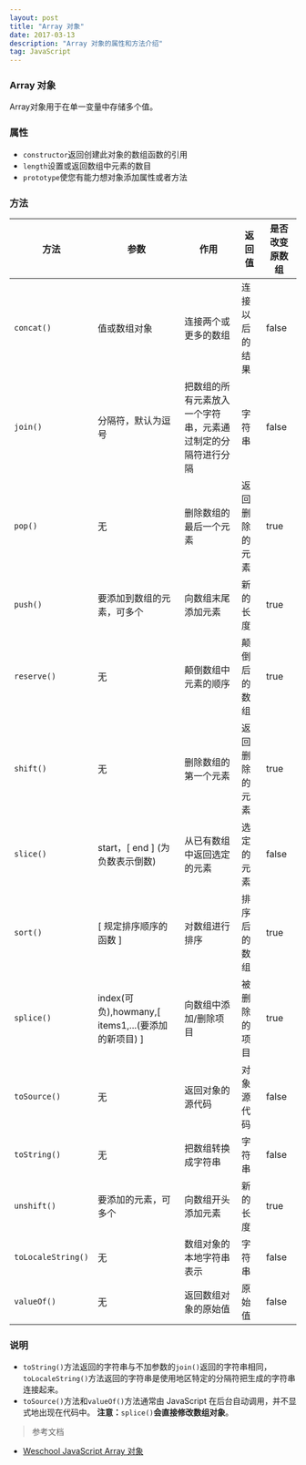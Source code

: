 ```yaml
---
layout: post
title: "Array 对象"
date: 2017-03-13
description: "Array 对象的属性和方法介绍"
tag: JavaScript
---
```


### Array 对象
Array对象用于在单一变量中存储多个值。
### 属性
-	`constructor`返回创建此对象的数组函数的引用
-	`length`设置或返回数组中元素的数目
-	`prototype`使您有能力想对象添加属性或者方法

### 方法

| 方法 | 参数 | 作用 | 返回值 | 是否改变原数组 |
|---|----|------|-------|-------|
| `concat()` | 值或数组对象 | 连接两个或更多的数组 | 连接以后的结果 | false |
| `join()` | 分隔符，默认为逗号 | 把数组的所有元素放入一个字符串，元素通过制定的分隔符进行分隔 | 字符串 | false |
| `pop()` | 无 | 删除数组的最后一个元素 | 返回删除的元素 | true |
| `push()` | 要添加到数组的元素，可多个 | 向数组末尾添加元素 | 新的长度 | true |
| `reserve()` | 无 | 颠倒数组中元素的顺序 | 颠倒后的数组 | true |
| `shift()` | 无 | 删除数组的第一个元素 | 返回删除的元素 | true |
| `slice()` | start，[ end ] (为负数表示倒数) | 从已有数组中返回选定的元素 | 选定的元素 | false |
| `sort()` | [ 规定排序顺序的函数 ] | 对数组进行排序 | 排序后的数组 | true |
| `splice()` | index(可负),howmany,[ items1,...(要添加的新项目) ] | 向数组中添加/删除项目 | 被删除的项目 | true |
| `toSource()` | 无 | 返回对象的源代码 | 对象源代码 | false |
| `toString()` | 无 | 把数组转换成字符串 | 字符串 | false |
| `unshift()` | 要添加的元素，可多个 | 向数组开头添加元素 | 新的长度 | true |
|`toLocaleString()`| 无 | 数组对象的本地字符串表示 | 字符串 | false |
| `valueOf()` | 无 | 返回数组对象的原始值 | 原始值 | false |

### 说明
-	`toString()`方法返回的字符串与不加参数的`join()`返回的字符串相同，`toLocaleString()`方法返回的字符串是使用地区特定的分隔符把生成的字符串连接起来。
-	`toSource()`方法和`valueOf()`方法通常由 JavaScript 在后台自动调用，并不显式地出现在代码中。
**注意：**`splice()`**会直接修改数组对象**。

> 参考文档
- [Weschool JavaScript Array 对象](http://www.w3school.com.cn/jsref/jsref_obj_array.asp)
